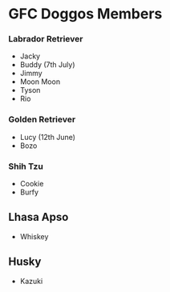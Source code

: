 # GFC Doggos Members

### Labrador Retriever

* Jacky
* Buddy (7th July)
* Jimmy
* Moon Moon
* Tyson
* Rio

### Golden Retriever

* Lucy (12th June)
* Bozo

### Shih Tzu

* Cookie
* Burfy

## Lhasa Apso

* Whiskey

## Husky

* Kazuki
